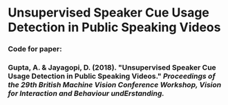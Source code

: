 # Unsupervised Speaker Cue Usage Detection in Public Speaking Videos

### Code for paper:
### Gupta, A. & Jayagopi, D. (2018). "Unsupervised Speaker Cue Usage Detection in Public Speaking Videos." *Proceedings of the 29th British Machine Vision Conference Workshop, Vision for Interaction and Behaviour undErstanding.*
